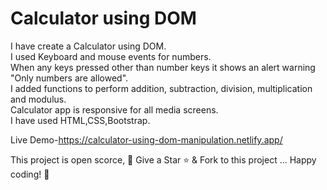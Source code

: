 # Calculator using DOM 

I have create a Calculator using DOM.\
I used Keyboard and mouse events for numbers. \
When any keys pressed other than number keys it shows an alert warning "Only numbers are allowed".\
I added functions to perform addition, subtraction, division, multiplication and modulus. \
Calculator app is responsive for all media screens.\
I have used HTML,CSS,Bootstrap.

Live Demo-https://calculator-using-dom-manipulation.netlify.app/

This project is open scorce, 🚀 Give a Star ⭐️ & Fork to this project ... Happy coding! 🤩


